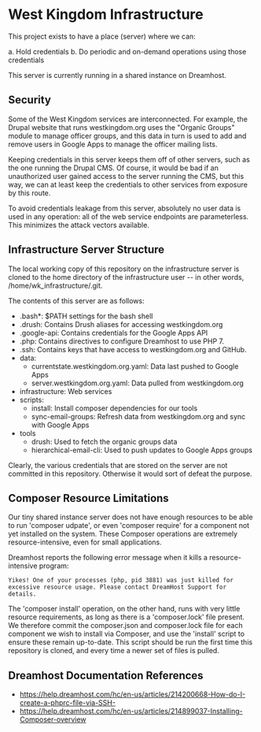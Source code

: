 # West Kingdom Infrastructure

This project exists to have a place (server) where we can:

a. Hold credentials
b. Do periodic and on-demand operations using those credentials

This server is currently running in a shared instance on Dreamhost.

## Security

Some of the West Kingdom services are interconnected.  For example, the Drupal website that runs westkingdom.org uses the "Organic Groups" module to manage officer groups, and this data in turn is used to add and remove users in Google Apps to manage the officer mailing lists.

Keeping credentials in this server keeps them off of other servers, such as the one running the Drupal CMS.  Of course, it would be bad if an unauthorized user gained access to the server running the CMS, but this way, we can at least keep the credentials to other services from exposure by this route.

To avoid credentials leakage from this server, absolutely no user data is used in any operation: all of the web service endpoints are parameterless.  This minimizes the attack vectors available.

## Infrastructure Server Structure

The local working copy of this repository on the infrastructure server is cloned to the home directory of the infrastructure user -- in other words, /home/wk_infrastructure/.git.

The contents of this server are as follows:

- .bash*: $PATH settings for the bash shell
- .drush: Contains Drush aliases for accessing westkingdom.org
- .google-api: Contains credentials for the Google Apps API
- .php: Contains directives to configure Dreamhost to use PHP 7.
- .ssh: Contains keys that have access to westkingdom.org and GitHub.
- data:
  - currentstate.westkingdom.org.yaml: Data last pushed to Google Apps
  - server.westkingdom.org.yaml: Data pulled from westkingdom.org
- infrastructure: Web services
- scripts:
  - install: Install composer dependencies for our tools
  - sync-email-groups: Refresh data from westkingdom.org and sync with Google Apps
- tools
  - drush: Used to fetch the organic groups data
  - hierarchical-email-cli: Used to push updates to Google Apps groups

Clearly, the various credentials that are stored on the server are not committed in this repository. Otherwise it would sort of defeat the purpose.

## Composer Resource Limitations

Our tiny shared instance server does not have enough resources to be able to run 'composer udpate', or even 'composer require' for a component not yet installed on the system.  These Composer operations are extremely resource-intensive, even for small applications.

Dreamhost reports the following error message when it kills a resource-intensive program:

    Yikes! One of your processes (php, pid 3881) was just killed for excessive resource usage. Please contact DreamHost Support for details.

The 'composer install' operation, on the other hand, runs with very little resource requirements, as long as there is a 'composer.lock' file present.  We therefore commit the composer.json and composer.lock file for each component we wish to install via Composer, and use the 'install' script to ensure these remain up-to-date.  This script should be run the first time this repository is cloned, and every time a newer set of files is pulled.

## Dreamhost Documentation References

- https://help.dreamhost.com/hc/en-us/articles/214200668-How-do-I-create-a-phprc-file-via-SSH-
- https://help.dreamhost.com/hc/en-us/articles/214899037-Installing-Composer-overview
